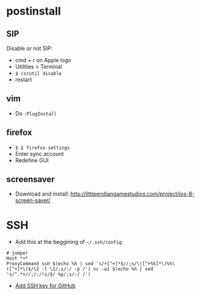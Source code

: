# postinstall

## SIP

Disable or not SIP:

- cmd + r on Apple logo
- Utilities > Terminal
- `$ csrutil disable`
- restart

## vim

- Do `:PlugInstall`

## firefox

- `$ £ firefox-settings`
- Enter sync account
- Redefine GUI

## screensaver

- Download and install: http://littleendiangamestudios.com/project/ios-8-screen-saver/

# SSH

- Add this at the beggining of `~/.ssh/config`:

```
# jumper
Host *+*
ProxyCommand ssh $(echo %h | sed 's/+[^+]*$//;s/\([^+%%]*\)%%\([^+]*\)$/\2 -l \1/;s/:/ -p /') nc -w1 $(echo %h | sed 's/^.*+//;/:/!s/$/ %p/;s/:/ /')
```

- [Add SSH key for GitHub](https://help.github.com/articles/connecting-to-github-with-ssh/)
